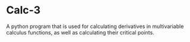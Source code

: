 # Calc-3

A python program that is used for calculating derivatives in multivariable calculus functions, as well as calculating their critical points.

